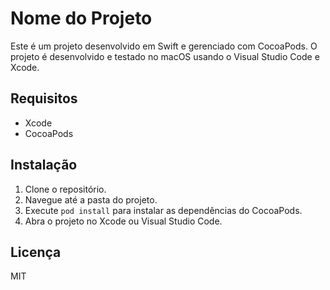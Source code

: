# Nome do Projeto

Este é um projeto desenvolvido em Swift e gerenciado com CocoaPods. O projeto é desenvolvido e testado no macOS usando o Visual Studio Code e Xcode.

## Requisitos

- Xcode
- CocoaPods

## Instalação

1. Clone o repositório.
2. Navegue até a pasta do projeto.
3. Execute `pod install` para instalar as dependências do CocoaPods.
4. Abra o projeto no Xcode ou Visual Studio Code.


## Licença

MIT